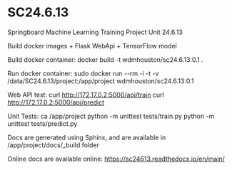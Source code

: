 # SC24.6.13
Springboard Machine Learning Training Project Unit 24.6.13

Build docker images + Flask WebApi + TensorFlow model

Build docker container:
   docker build -t wdmhouston/sc24.6.13:0.1 .

Run docker container:
   sudo docker run --rm -i -t -v /data/SC24.6.13/project:/app/project wdmhouston/sc24.6.13:0.1


Web API test:
   curl http://172.17.0.2:5000/api/train
   curl http://172.17.0.2:5000/api/predict

Unit Tests:
   ca /app/project
   python -m unittest tests/train.py
   python -m unittest tests/predict.py

Docs are generated using Sphinx, and are available in /app/project/docs/_build folder

Online docs are available online: https://sc24613.readthedocs.io/en/main/
